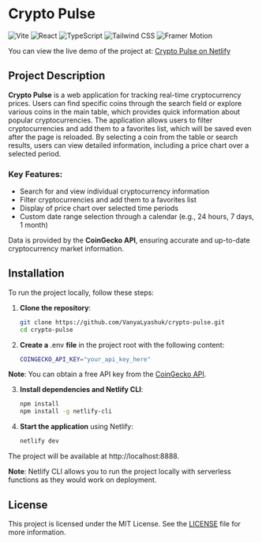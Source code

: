 # Crypto Pulse
<p>
  <img src="https://img.shields.io/badge/Vite-646CFF?style=for-the-badge&logo=vite&logoColor=white" alt="Vite"/>
  <img src="https://img.shields.io/badge/React-61DAFB?style=for-the-badge&logo=react&logoColor=black" alt="React"/>
  <img src="https://img.shields.io/badge/TypeScript-3178C6?style=for-the-badge&logo=typescript&logoColor=white" alt="TypeScript"/>
  <img src="https://img.shields.io/badge/Tailwind_CSS-06B6D4?style=for-the-badge&logo=tailwindcss&logoColor=white" alt="Tailwind CSS"/>
  <img src="https://img.shields.io/badge/Framer_Motion-EA4C89?style=for-the-badge&logo=framer&logoColor=white" alt="Framer Motion"/>
</p>

You can view the live demo of the project at: [Crypto Pulse on Netlify](https://ccrypto-pulse.netlify.app)

## Project Description

**Crypto Pulse** is a web application for tracking real-time cryptocurrency prices. Users can find specific coins through the search field or explore various coins in the main table, which provides quick information about popular cryptocurrencies. The application allows users to filter cryptocurrencies and add them to a favorites list, which will be saved even after the page is reloaded. By selecting a coin from the table or search results, users can view detailed information, including a price chart over a selected period.

### Key Features:
- Search for and view individual cryptocurrency information
- Filter cryptocurrencies and add them to a favorites list
- Display of price chart over selected time periods
- Custom date range selection through a calendar (e.g., 24 hours, 7 days, 1 month)

Data is provided by the **CoinGecko API**, ensuring accurate and up-to-date cryptocurrency market information.

## Installation

To run the project locally, follow these steps:

1. **Clone the repository**:
   ```bash
   git clone https://github.com/VanyaLyashuk/crypto-pulse.git
   cd crypto-pulse
2. **Create a** .env **file** in the project root with the following content:
	```bash
   COINGECKO_API_KEY="your_api_key_here"
**Note**: You can obtain a free API key from the [CoinGecko API](https://www.coingecko.com/en/api).

3. **Install dependencies and Netlify CLI**:	
	```bash
	npm install
	npm install -g netlify-cli
4. **Start the application**  using Netlify:	
	```bash
	netlify dev
The project will be available at http://localhost:8888.

**Note**: Netlify CLI allows you to run the project locally with serverless functions as they would work on deployment.

## License

This project is licensed under the MIT License. See the [LICENSE](https://opensource.org/licenses/MIT) file for more information.
